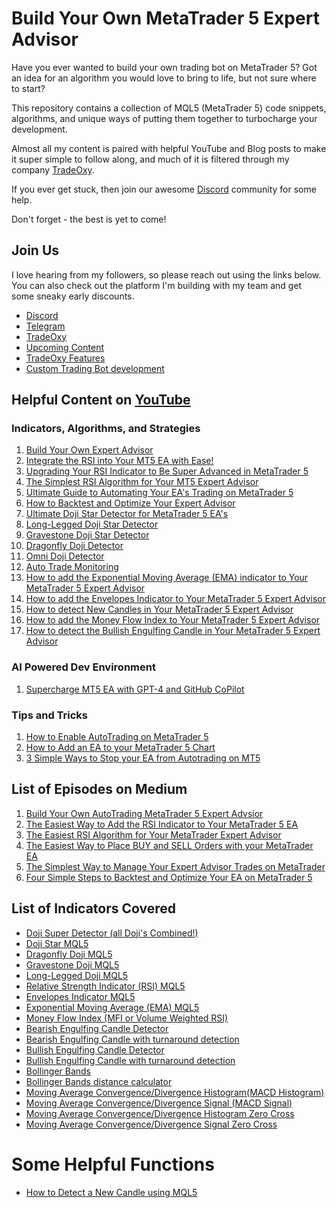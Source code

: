 # Build Your Own MetaTrader 5 Expert Advisor
Have you ever wanted to build your own trading bot on MetaTrader 5? Got an idea for an algorithm you would love to bring to life, but not sure where to start? 

This repository contains a collection of MQL5 (MetaTrader 5) code snippets, algorithms, and unique ways of putting them together to turbocharge your development. 

Almost all my content is paired with helpful YouTube and Blog posts to make it super simple to follow along, and much of it is filtered through my company [TradeOxy](https://www.tradeoxy.com/).

If you ever get stuck, then join our awesome [Discord](https://discord.gg/wNYYGaMGfd) community for some help. 

Don't forget - the best is yet to come! 

## Join Us
I love hearing from my followers, so please reach out using the links below. You can also check out the platform I'm building with my team and get some sneaky early discounts. 

- [Discord](https://discord.gg/wNYYGaMGfd)
- [Telegram](https://t.me/TradeOxySupportBot)
- [TradeOxy](https://www.tradeoxy.com/)
- [Upcoming Content](https://tradeoxy.notion.site/Content-Creation-Roadmap-5f896060f39341fd9539bcaced8c3b5d)
- [TradeOxy Features](https://tradeoxy.notion.site/3f9666718dc24e38bbd4a56a741287ae?v=d810cfa006f54bafa4bbbe3674fefa98&pvs=74)
- [Custom Trading Bot development](https://tradeoxy.notion.site/Trading-Bot-Pricing-Guide-f0ff11b0604b4b998cba2b8da6a129cb?pvs=4)

## Helpful Content on [YouTube](https://www.youtube.com/@tradeoxy)
### Indicators, Algorithms, and Strategies
1. [Build Your Own Expert Advisor](https://youtu.be/QzGBGO968V8)
2. [Integrate the RSI into Your MT5 EA with Ease!](https://youtu.be/1OXOzkj78pM)
3. [Upgrading Your RSI Indicator to Be Super Advanced in MetaTrader 5](https://youtu.be/I3rnPu6I18A)
4. [The Simplest RSI Algorithm for Your MT5 Expert Advisor](https://youtu.be/KrBgG1r2L5c)
5. [Ultimate Guide to Automating Your EA's Trading on MetaTrader 5](https://youtu.be/rAPwg8RgqJQ?si=914m1AROTB_TgFBg)
6. [How to Backtest and Optimize Your Expert Advisor](https://youtu.be/AnhGOmGCxWY)
7. [Ultimate Doji Star Detector for MetaTrader 5 EA's](https://youtu.be/yEs2DCHWizI)
8. [Long-Legged Doji Star Detector](https://youtu.be/LUepwqMmPwY)
9. [Gravestone Doji Star Detector](https://youtu.be/SU1hw-IM5Hk)
10. [Dragonfly Doji Detector](https://youtu.be/8_hDbwHsrtM)
11. [Omni Doji Detector](https://youtu.be/zDKawRmweKk)
12. [Auto Trade Monitoring](https://youtu.be/fUNIMBcNZJ0)
13. [How to add the Exponential Moving Average (EMA) indicator to Your MetaTrader 5 Expert Advisor](https://youtu.be/XyMOPMWm0WE)
14. [How to add the Envelopes Indicator to Your MetaTrader 5 Expert Advisor](https://youtu.be/H8FVk7Fu4CQ)
15. [How to detect New Candles in Your MetaTrader 5 Expert Advisor](https://youtu.be/UaWb0zmffqs)
16. [How to add the Money Flow Index to Your MetaTrader 5 Expert Advisor](https://youtu.be/k6UVUD2BIyY)
17. [How to detect the Bullish Engulfing Candle in Your MetaTrader 5 Expert Advisor](https://youtu.be/6twr_aAs-TY)

### AI Powered Dev Environment
1. [Supercharge MT5 EA with GPT-4 and GitHub CoPilot](https://youtu.be/4GCwJAbrSVY)

### Tips and Tricks
1. [How to Enable AutoTrading on MetaTrader 5](https://youtu.be/AO2lF8KOPJs)
2. [How to Add an EA to your MetaTrader 5 Chart](https://youtu.be/k8ZffZDfcBQ)
3. [3 Simple Ways to Stop your EA from Autotrading on MT5](https://youtu.be/njS7nVkj9Xk)

## List of Episodes on Medium
1. [Build Your Own AutoTrading MetaTrader 5 Expert Advsior](https://www.appnologyjames.com/build-your-own-autotrading-metatrader-5-expert-advisor/)
2. [The Easiest Way to Add the RSI Indicator to Your MetaTrader 5 EA](https://www.appnologyjames.com/the-easiest-way-to-add-the-rsi-indicator-to-your-metatrader-5-ea/)
3. [The Easiest RSI Algorithm for Your MetaTrader Expert Advisor](https://www.appnologyjames.com/the-easiest-rsi-algorithm-for-your-metatrader-expert-advisor/)
4. [The Easiest Way to Place BUY and SELL Orders with your MetaTrader EA](https://www.appnologyjames.com/the-easiest-way-to-place-buy-and-sell-orders-with-your-metatrader-ea/)
5. [The Simplest Way to Manage Your Expert Advisor Trades on MetaTrader](https://www.appnologyjames.com/the-simplest-way-to-manage-your-expert-advisor-trades-on-metatrader/)
6. [Four Simple Steps to Backtest and Optimize Your EA on MetaTrader 5](https://www.appnologyjames.com/four-simple-steps-to-backtest-and-optimize-your-ea-on-metatrader-5/)

## List of Indicators Covered
- [Doji Super Detector (all Doji's Combined!)](https://github.com/jimtin/build-your-own-mt5-ea/blob/main/indicators/doji_super_detector.mq5)
- [Doji Star MQL5](https://github.com/jimtin/build-your-own-mt5-ea/blob/main/indicators/classic_doji_star_detector_mql5.mq5)
- [Dragonfly Doji MQL5](https://github.com/jimtin/build-your-own-mt5-ea/blob/main/indicators/dragonfly_doji_detector.mq5)
- [Gravestone Doji MQL5](https://github.com/jimtin/build-your-own-mt5-ea/blob/main/indicators/gravestone_doji_detector_mql5.mq5)
- [Long-Legged Doji MQL5](https://github.com/jimtin/build-your-own-mt5-ea/blob/main/indicators/long_legged_doji_detector_mql5.mq5)
- [Relative Strength Indicator (RSI) MQL5](https://github.com/jimtin/build-your-own-mt5-ea/blob/main/indicators/rsi_indicator_mql5.mq5)
- [Envelopes Indicator MQL5](https://github.com/jimtin/build-your-own-mt5-ea/blob/main/indicators/envelopes_indicator.mq5)
- [Exponential Moving Average (EMA) MQL5](https://github.com/jimtin/build-your-own-mt5-ea/blob/main/indicators/exponential_moving_average.mq5)
- [Money Flow Index (MFI or Volume Weighted RSI)](https://github.com/jimtin/build-your-own-mt5-ea/blob/main/indicators/money_flow_index_indicator.mq5)
- [Bearish Engulfing Candle Detector](https://github.com/jimtin/build-your-own-mt5-ea/blob/main/indicators/bearish_engulfing_candle_detector.mq5)
- [Bearish Engulfing Candle with turnaround detection](https://github.com/jimtin/build-your-own-mt5-ea/blob/main/indicators/bearish_engulfing_candle_turaround_detector.mq5)
- [Bullish Engulfing Candle Detector](https://github.com/jimtin/build-your-own-mt5-ea/blob/main/indicators/bullish_engulfing_candle_detector.mq5)
- [Bullish Engulfing Candle with turnaround detection](https://github.com/jimtin/build-your-own-mt5-ea/blob/main/indicators/bullish_engulfing_turnaround_detector.mq5)
- [Bollinger Bands](https://github.com/jimtin/build-your-own-mt5-ea/blob/main/indicators/bollinger_bands.mq5)
- [Bollinger Bands distance calculator](https://github.com/jimtin/build-your-own-mt5-ea/blob/main/indicators/bollinger_bands_distance_calculator.mq5)
- [Moving Average Convergence/Divergence Histogram(MACD Histogram)](https://github.com/jimtin/build-your-own-mt5-ea/blob/main/indicators/macd_histogram.mq5)
- [Moving Average Convergence/Divergence Signal (MACD Signal)](https://github.com/jimtin/build-your-own-mt5-ea/blob/main/indicators/macd_signal.mq5)
- [Moving Average Convergence/Divergence Histogram Zero Cross](https://github.com/jimtin/build-your-own-mt5-ea/blob/main/indicators/macd_histogram_zero_cross.mq5)
- [Moving Average Convergence/Divergence Signal Zero Cross](https://github.com/jimtin/build-your-own-mt5-ea/blob/main/indicators/macd_signal_zero_cross.mq5)

# Some Helpful Functions
- [How to Detect a New Candle using MQL5](https://github.com/jimtin/build-your-own-mt5-ea/blob/main/helper_functions/next_candle.mq5)

